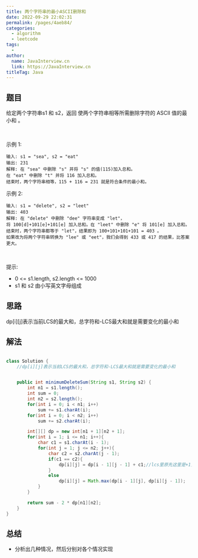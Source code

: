 ```yaml
---
title: 两个字符串的最小ASCII删除和
date: 2022-09-29 22:02:31
permalink: /pages/4aeb84/
categories:
  - algorithm
  - leetcode
tags:
  - 
author: 
  name: JavaInterview.cn
  link: https://JavaInterview.cn
titleTag: Java
---
```


## 题目

给定两个字符串s1 和 s2，返回 使两个字符串相等所需删除字符的 ASCII 值的最小和 。

 

示例 1:

    输入: s1 = "sea", s2 = "eat"
    输出: 231
    解释: 在 "sea" 中删除 "s" 并将 "s" 的值(115)加入总和。
    在 "eat" 中删除 "t" 并将 116 加入总和。
    结束时，两个字符串相等，115 + 116 = 231 就是符合条件的最小和。
示例 2:

    输入: s1 = "delete", s2 = "leet"
    输出: 403
    解释: 在 "delete" 中删除 "dee" 字符串变成 "let"，
    将 100[d]+101[e]+101[e] 加入总和。在 "leet" 中删除 "e" 将 101[e] 加入总和。
    结束时，两个字符串都等于 "let"，结果即为 100+101+101+101 = 403 。
    如果改为将两个字符串转换为 "lee" 或 "eet"，我们会得到 433 或 417 的结果，比答案更大。
 

提示:

- 0 <= s1.length, s2.length <= 1000
- s1 和 s2 由小写英文字母组成


## 思路

dp[i][j]表示当前LCS的最大和，总字符和-LCS最大和就是需要变化的最小和

## 解法
```java

class Solution {
    //dp[i][j]表示当前LCS的最大和，总字符和-LCS最大和就是需要变化的最小和


    public int minimumDeleteSum(String s1, String s2) {
        int n1 = s1.length();
        int sum = 0;
        int n2 = s2.length();
        for(int i = 0; i < n1; i++)
            sum += s1.charAt(i);
        for(int i = 0; i < n2; i++)
            sum += s2.charAt(i);

        int[][] dp = new int[n1 + 1][n2 + 1];
        for(int i = 1; i <= n1; i++){
            char c1 = s1.charAt(i - 1);
            for(int j = 1; j <= n2; j++){
                char c2 = s2.charAt(j - 1);
                if(c1 == c2){
                    dp[i][j] = dp[i - 1][j - 1] + c1;//lcs里原先这里是+1，现在换成了加上当前元素的值进和里
                }
                else
                    dp[i][j] = Math.max(dp[i - 1][j], dp[i][j - 1]);
            }
        }

        return sum - 2 * dp[n1][n2];
    }
}
```

## 总结

- 分析出几种情况，然后分别对各个情况实现 
